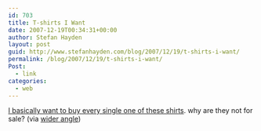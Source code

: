 ```yaml
---
id: 703
title: T-shirts I Want
date: 2007-12-19T00:34:31+00:00
author: Stefan Hayden
layout: post
guid: http://www.stefanhayden.com/blog/2007/12/19/t-shirts-i-want/
permalink: /blog/2007/12/19/t-shirts-i-want/
Post:
  - link
categories:
  - web
---
```

<a href="http://www.gomedia.us/apparel.php">I basically want to buy every single one of these shirts</a>. why are they not for sale? (via <a href="http://widerangle.tumblr.com/post/21900074">wider angle</a>)